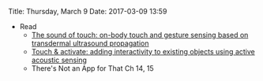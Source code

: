 Title: Thursday, March 9
Date: 2017-03-09 13:59

- Read
	- [The sound of touch: on-body touch and gesture sensing based on transdermal ultrasound propagation](http://dl.acm.org/citation.cfm?doid=2512349.2512821)
	- [Touch & activate: adding interactivity to existing objects using active acoustic sensing](http://dl.acm.org/citation.cfm?doid=2501988.2501989)
	- There's Not an App for That Ch 14, 15
